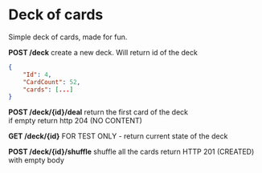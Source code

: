 # Deck of cards  


Simple deck of cards, made for fun. 

**POST /deck**
create a new deck. Will return id of the deck  

```json
{
	"Id": 4,
	"CardCount": 52,
	"cards": [...]
}
```

**POST /deck/{id}/deal**
    return the first card of the deck  
    if empty return http 204 (NO CONTENT)

**GET /deck/{id}**
    FOR TEST ONLY - return current state of the deck

**POST /deck/{id}/shuffle**
    shuffle all the cards
    return HTTP 201 (CREATED) with empty body
    


